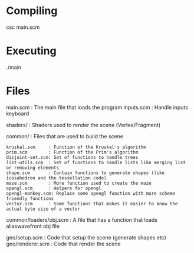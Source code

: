 Compiling
============

csc main.scm


Executing
============

./main

Files
============

main.scm            : The main file that loads the program
inputs.scm          : Handle inputs keyboard

shaders/            : Shaders used to render the scene (Vertex/Fragment)

common/             : Files that are used to build the scene

    kruskal.scm     : Function of the Kruskal's algorithm
    prim.scm        : Function of the Prim's algorithm
    disjoint-set.scm: Set of functions to handle trees
    list-utils.scm  : Set of functions to handle lists like merging list or removing elements
    shape.scm       : Contain functions to generate shapes (like icosahedron and the tessellation code)
    maze.scm        : More function used to create the maze
    opengl.scm      : Helpers for opengl
    opengl-monkey.scm: Replace some opengl function with more scheme friendly functions
    vector.scm      : Some functions that makes it easier to know the actual byte size of a vector


common/loaders/obj.scm : A file that has a function that loads aliaswavefront obj file

geo/setup.scm       : Code that setup the scene (generate shapes etc)
geo/renderer.scm    : Code that render the scene
